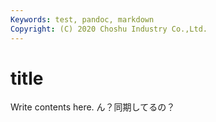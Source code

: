 ```yaml
---
Keywords: test, pandoc, markdown
Copyright: (C) 2020 Choshu Industry Co.,Ltd.
---
```


# title

Write contents here.
ん？同期してるの？
